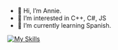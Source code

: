 - 👋 Hi, I’m Annie.
- 👀 I’m interested in C++, C#, JS
- 🌱 I’m currently learning Spanish.

[![My Skills](https://skillicons.dev/icons?i=js,c,htmlm)](https://skillicons.dev)
